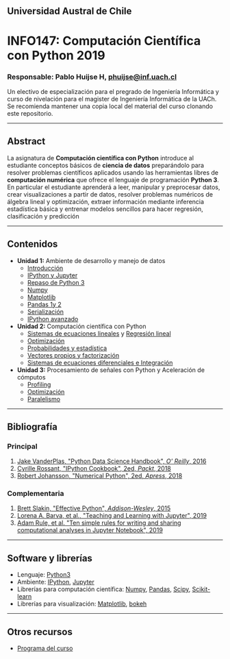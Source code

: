 ## Universidad Austral de Chile

# INFO147: Computación Científica con Python 2019

### Responsable: Pablo Huijse H, phuijse@inf.uach.cl

Un electivo de especialización para el pregrado de Ingeniería Informática y curso de nivelación para el magister de Ingeniería Informática de la UACh. Se recomienda mantener una copia local del material del curso clonando este repositorio. 

***
## Abstract

La asignatura de **Computación científica con Python** introduce al estudiante conceptos básicos de **ciencia de datos** preparándolo para resolver problemas científicos aplicados usando las herramientas libres de **computación numérica** que ofrece el lenguaje de programación **Python 3**. En particular el estudiante aprenderá a leer, manipular y preprocesar datos, crear visualizaciones a partir de datos, resolver problemas numéricos de álgebra lineal y optimización, extraer información mediante inferencia estadística básica y entrenar modelos sencillos para hacer regresión, clasificación y predicción


***
## Contenidos

- **Unidad 1:** Ambiente de desarrollo y manejo de datos
    - [Introducción](unidad1/clase_introduccion.ipynb)
    - [IPython y Jupyter](unidad1/clase_ipython.ipynb)
    - [Repaso de Python 3](unidad1/clase_repaso_python3.ipynb)
    - [Numpy](unidad1/clase_numpy.ipynb)
    - [Matplotlib](unidad1/clase_matplotlib.ipynb)
    - [Pandas 1](unidad1/clase_pandas_1.ipynb)[y 2](unidad1/clase_pandas_2.ipynb)
    - [Serialización](unidad1/clase_serialización.ipynb)
    - [IPython avanzado](unidad1/clase_ipython_avanzado.ipynb)
- **Unidad 2:** Computación científica con Python
    - [Sistemas de ecuaciones lineales](unidad2/1_sistemas_lineales.ipynb) y [Regresión lineal](unidad2/2_regresión_lineal.ipynb)
    - [Optimización](unidad2/3_optimización.ipynb)
    - [Probabilidades y estadística](unidad2/4_estadística.ipynb)
    - [Vectores propios y factorización](unidad2/5_valores_propios_pca.ipynb)
    - [Sistemas de ecuaciones diferenciales e Integración](unidad2/6_ode_integración.ipynb)
- **Unidad 3:** Procesamiento de señales con Python y Aceleración de cómputos
    - [Profiling](unidad3/3_profiling.ipynb)
    - [Optimización](unidad3/4_optimización.ipynb)
    - [Paralelismo](unidad3/5_paralelismo.ipynb)

***
## Bibliografía 


### Principal
1. [Jake VanderPlas, "Python Data Science Handbook", *O' Reilly*, 2016](https://jakevdp.github.io/PythonDataScienceHandbook/)
1. [Cyrille Rossant, "IPython Cookbook", 2ed, *Packt*, 2018](https://ipython-books.github.io/)
1. [Robert Johansson, "Numerical Python", 2ed, *Apress*, 2018](https://link.springer.com/book/10.1007%2F978-1-4842-4246-9)


### Complementaria
1. [Brett Slakin, "Effective Python", *Addison-Wesley*, 2015](https://effectivepython.com/)
1. [Lorena A. Barva, et al., "Teaching and Learning with Jupyter", 2019](https://jupyter4edu.github.io/jupyter-edu-book/)
1. [Adam Rule, et al. "Ten simple rules for writing and sharing computational analyses in Jupyter Notebook", 2019](https://journals.plos.org/ploscompbiol/article?id=10.1371/journal.pcbi.1007007)


***
## Software y librerías


- Lenguaje: [Python3](https://docs.python.org/3/)
- Ambiente: [IPython](https://ipython.org), [Jupyter](https://jupyter.org/)
- Librerías para computación científica: [Numpy](http://www.numpy.org/), [Pandas](https://pandas.pydata.org/), [Scipy](https://www.scipy.org/), [Scikit-learn](https://scikit-learn.org/stable/)
- Librerías para visualización: [Matplotlib](https://matplotlib.org/), [bokeh](https://bokeh.pydata.org/en/latest/)


***
## Otros recursos


- [Programa del curso](programa_INFO147.pdf)

